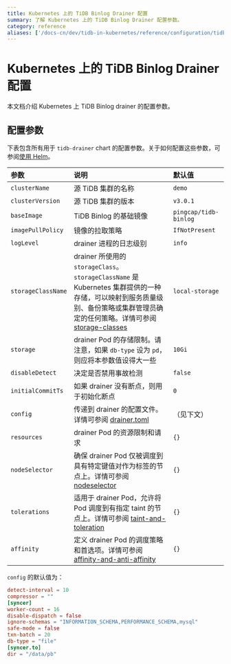 ```yaml
---
title: Kubernetes 上的 TiDB Binlog Drainer 配置
summary: 了解 Kubernetes 上的 TiDB Binlog Drainer 配置参数。
category: reference
aliases: ['/docs-cn/dev/tidb-in-kubernetes/reference/configuration/tidb-drainer/','/docs-cn/v3.1/tidb-in-kubernetes/reference/configuration/tidb-drainer/','/docs-cn/stable/tidb-in-kubernetes/reference/configuration/tidb-drainer/']
---
```


# Kubernetes 上的 TiDB Binlog Drainer 配置

本文档介绍 Kubernetes 上 TiDB Binlog drainer 的配置参数。

## 配置参数

下表包含所有用于 `tidb-drainer` chart 的配置参数。关于如何配置这些参数，可参阅[使用 Helm](tidb-toolkit.md#使用-helm)。

| 参数 | 说明 | 默认值 |
| :----- | :---- | :----- |
| `clusterName` | 源 TiDB 集群的名称 | `demo` |
| `clusterVersion` | 源 TiDB 集群的版本 | `v3.0.1` |
| `baseImage` | TiDB Binlog 的基础镜像 | `pingcap/tidb-binlog` |
| `imagePullPolicy` | 镜像的拉取策略 | `IfNotPresent` |
| `logLevel` | drainer 进程的日志级别 | `info` |
| `storageClassName` | drainer 所使用的 `storageClass`。`storageClassName` 是 Kubernetes 集群提供的一种存储，可以映射到服务质量级别、备份策略或集群管理员确定的任何策略。详情可参阅 [storage-classes](https://kubernetes.io/docs/concepts/storage/storage-classes) | `local-storage` |
| `storage` | drainer Pod 的存储限制。请注意，如果 `db-type` 设为 `pd`，则应将本参数值设得大一些 | `10Gi` |
| `disableDetect` |  决定是否禁用事故检测 | `false` |
| `initialCommitTs` |  如果 drainer 没有断点，则用于初始化断点 | `0` |
| `config` | 传递到 drainer 的配置文件。详情可参阅 [drainer.toml](https://github.com/pingcap/tidb-binlog/blob/master/cmd/drainer/drainer.toml) |（见下文）|
| `resources` | drainer Pod 的资源限制和请求 | `{}` |
| `nodeSelector` | 确保 drainer Pod 仅被调度到具有特定键值对作为标签的节点上。详情可参阅 [nodeselector](https://kubernetes.io/docs/concepts/configuration/assign-Pod-node/#nodeselector) | `{}` |
| `tolerations` | 适用于 drainer Pod，允许将 Pod 调度到有指定 taint 的节点上。详情可参阅 [taint-and-toleration](https://kubernetes.io/docs/concepts/configuration/taint-and-toleration) | `{}` |
| `affinity` | 定义 drainer Pod 的调度策略和首选项。详情可参阅 [affinity-and-anti-affinity](https://kubernetes.io/docs/concepts/configuration/assign-Pod-node/#affinity-and-anti-affinity) | `{}` |

`config` 的默认值为：

```toml
detect-interval = 10
compressor = ""
[syncer]
worker-count = 16
disable-dispatch = false
ignore-schemas = "INFORMATION_SCHEMA,PERFORMANCE_SCHEMA,mysql"
safe-mode = false
txn-batch = 20
db-type = "file"
[syncer.to]
dir = "/data/pb"
```
